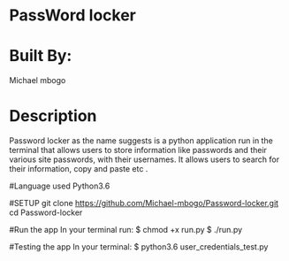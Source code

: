 # PassWord locker

# Built By:
Michael mbogo

# Description
Password locker as the name suggests is a python application run in the terminal that allows users to store information like passwords and their various site passwords, with their usernames. It allows users to search for their information, copy and paste etc .

#Language used
Python3.6

#SETUP 
git clone https://github.com/Michael-mbogo/Password-locker.git
cd Password-locker

#Run the app
In your terminal run:
$ chmod +x run.py
$ ./run.py

#Testing the app
In your terminal:
$ python3.6 user_credentials_test.py
